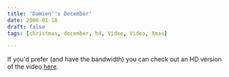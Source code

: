 ```yaml
---
title: 'Damien''s December'
date: 2008-01-18
draft: false
tags: [christmas, december, hd, Video, Video, Xmas]

---
```


If you'd prefer (and have the bandwidth) you can check out an HD version of the video [here](http://vimeo.com/617022).